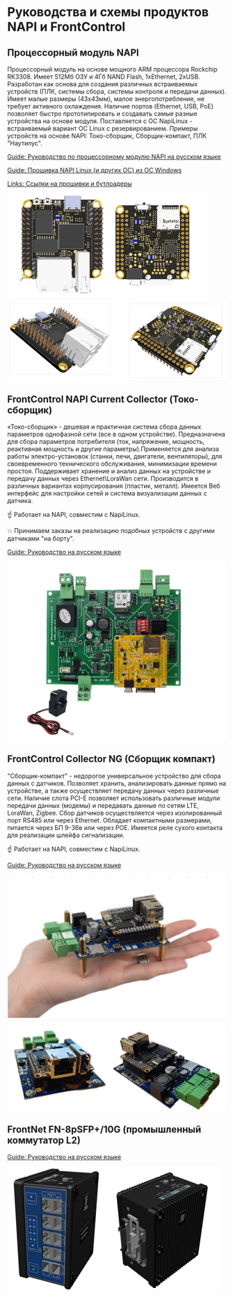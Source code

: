 # Руководства и схемы продуктов NAPI и FrontControl

## Процессорный модуль NAPI

Процессорный модуль на основе мощного ARM процессора Rockchip RK3308. Имеет 512Мб ОЗУ и 4Гб NAND Flash, 1хEthernet, 2xUSB. Разработан как основа для создания различных встраиваемых устройств (ПЛК, системы сбора, системы контроля и передачи данных). Имеет малые размеры (43х43мм), малое энергопотребление, не требует активного охлаждения. Наличие портов (Ethernet, USB, PоE)
позволяет быстро прототипировать и создавать самые разные устройства на основе модуля.  Поставляется с ОС NapiLinux - встраиваемый вариант ОС Linux с резервированием. Примеры устройств на основе NAPI: Токо-сборщик, Сборщик-компакт, ПЛК "Наутилус".

[Guide: Руководство по процессорному модулю NAPI на русском языке](./readmeNapi.md)

[Guide: Прошивка NAPI Linux (и других ОС) из ОС Windows](./napi-extra/napi-win-flash.md)

[Links: Ссылки на прошивки и бутлоадеры](./napi-extra/napi-links.md)

![Napi front view](img/napi1-2.png)
![Napi front view](img/napi1-1.png)


## FrontControl NAPI Current Collector (Токо-сборщик)

«Токо-сборщик» - дешевая и практичная система сбора данных параметров однофазной сети (все в одном устройстве). Предназначена для сбора параметров потребителя (ток, напряжение, мощность, реактивная мощность и другие параметры).Применяется для анализа работы электро-установок (станки, печи, двигатели, вентиляторы), для своевременного 
технического обслуживания, минимизации времени простоя. Поддерживает хранение и анализ данных на устройстве и передачу данных через Ethernet\LoraWan сети.
Производится в различных вариантах корпусирования 
(пластик, металл). Имеется Веб интерфейс для настройки сетей и система визуализации данных с датчика.

:point_up: Работает на NAPI, совместим с NapiLinux. 

:boom: Принимаем заказы на реализацию подобных устройств с другими датчиками "на борту".

[Guide: Руководство на русском языке](./readmeNapiFrontControl.md)

![Napi front view](img/curr-gather1.png)

## FrontControl Collector NG (Cборщик компакт)

"Сборщик-компакт" - недорогое универсальное устройство для сбора данных с датчиков. Позволяет хранить, анализировать данные прямо на устройстве, а также осуществляет передачу данных через различные сети. Наличие слота PCI-E позволяет использовать различные модули передачи данных (модемы) и передавать данные по сетям LTE, LoraWan, Zigbee. Сбор датчиков осуществляется через изолированный порт RS485 или через Ethernet. Обладает компактными размерами, питается через БП 9-36в или через POE. Имеется реле сухого контакта для реализации шлейфа сигнализации. 

:point_up: Работает на NAPI, совместим с NapiLinux. 

[Guide: Руководство на русском языке](./frontcontrolcompact.md)

![Napi front view](img-ng/hand2.png)

![Napi front view](img-ng/frontcontrolcompact-1-2.png)


## FrontNet FN-8pSFP+/10G (промышленный коммутатор L2)

[Guide: Руководство на русском языке](./frontnet-l2.md)

![FrontNet L2](img-l2/l2-1.png)


